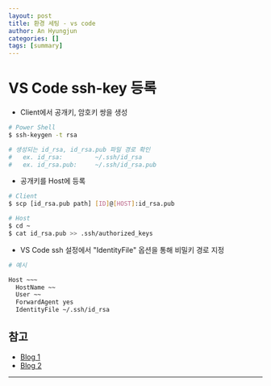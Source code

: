 ```yaml
---
layout: post
title: 환경 세팅 - vs code
author: An Hyungjun
categories: []
tags: [summary]
---
```


# VS Code ssh-key 등록

- Client에서 공개키, 암호키 쌍을 생성

```bash
# Power Shell
$ ssh-keygen -t rsa

# 생성되는 id_rsa, id_rsa.pub 파일 경로 확인
# 	ex. id_rsa: 		~/.ssh/id_rsa
# 	ex. id_rsa.pub: 	~/.ssh/id_rsa.pub
```

- 공개키를 Host에 등록
```bash
# Client
$ scp [id_rsa.pub path] [ID]@[HOST]:id_rsa.pub

# Host
$ cd ~
$ cat id_rsa.pub >> .ssh/authorized_keys
```

- VS Code ssh 설정에서 "IdentityFile" 옵션을 통해 비밀키 경로 지정
```bash
# 예시

Host ~~~
  HostName ~~
  User ~~
  ForwardAgent yes
  IdentityFile ~/.ssh/id_rsa
```

## 참고
- [Blog 1](https://otugi.tistory.com/344)
- [Blog 2](https://snwo.tistory.com/173)

--------------------------------------------------------------------------------
